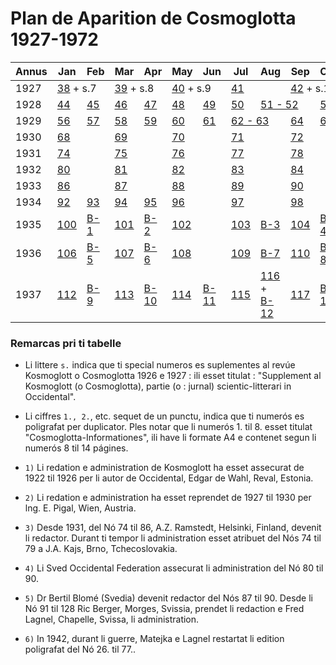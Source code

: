 # Plan de Aparition de Cosmoglotta 1927-1972

<table>
    <thead>
        <tr>
            <th>Annus</th>
            <th>Jan</th>
            <th>Feb</th>
            <th>Mar</th>
            <th>Apr</th>
            <th>May</th>
            <th>Jun</th>
            <th>Jul</th>
            <th>Aug</th>
            <th>Sep</th>
            <th>Oct</th>
            <th>Nov</th>
            <th>Dec</th>
            <th>Remarcas</th>
        </tr>
    </thead>
    <tbody>
        <tr>
            <td>1927</td>
            <td colspan="2"><a href="./nro/038.html">38</a> + s.7</td>
            <td colspan="2"><a href="./nro/039.html">39</a> + s.8</td>
            <td colspan="2"><a href="./nro/040.html">40</a> + s.9</td>
            <td><a href="./nro/041.html">41</a></td>
            <td></td>
            <td colspan="2"><a href="./nro/042.html">42</a> + s.10</td>
            <td colspan="2"><a href="./nro/043.html">43</a> + s.11</td>
            <td>2)</td>
        </tr>
        <tr>
            <td>1928</td>
            <td><a href="./nro/044.html">44</a></td>
            <td><a href="./nro/045.html">45</a></td>
            <td><a href="./nro/046.html">46</a></td>
            <td><a href="./nro/047.html">47</a></td>
            <td><a href="./nro/048.html">48</a></td>
            <td><a href="./nro/049.html">49</a></td>
            <td><a href="./nro/050.html">50</a></td>
            <td colspan="2"><a href="./nro/051-052.html">51 - 52</a></td>
            <td><a href="./nro/053.html">53</a></td>
            <td><a href="./nro/054.html">54</a></td>
            <td><a href="./nro/055.html">55</a></td>
            <td></td>
        </tr>
        <tr>
            <td>1929</td>
            <td><a href="./nro/056.html">56</a></td>
            <td><a href="./nro/057.html">57</a></td>
            <td><a href="./nro/058.html">58</a></td>
            <td><a href="./nro/059.html">59</a></td>
            <td><a href="./nro/060.html">60</a></td>
            <td><a href="./nro/061.html">61</a></td>
            <td colspan="2"><a href="./nro/062-063.html">62 - 63</a></td>
            <td><a href="./nro/064.html">64</a></td>
            <td><a href="./nro/065.html">65</a></td>
            <td><a href="./nro/066.html">66</a></td>
            <td><a href="./nro/067.html">67</a></td>
            <td></td>
        </tr>
        <tr>
            <td>1930</td>
            <td><a href="./nro/068.html">68</a></td>
            <td></td>
            <td><a href="./nro/069.html">69</a></td>
            <td></td>
            <td><a href="./nro/070.html">70</a></td>
            <td></td>
            <td><a href="./nro/071.html">71</a></td>
            <td></td>
            <td><a href="./nro/072.html">72</a></td>
            <td></td>
            <td><a href="./nro/073.html">73</a></td>
            <td></td>
            <td></td>
        </tr>
        <tr>
            <td>1931</td>
            <td><a href="./nro/074.html">74</a></td>
            <td></td>
            <td><a href="./nro/075.html">75</a></td>
            <td></td>
            <td><a href="./nro/076.html">76</a></td>
            <td></td>
            <td><a href="./nro/077.html">77</a></td>
            <td></td>
            <td><a href="./nro/078.html">78</a></td>
            <td></td>
            <td><a href="./nro/079.html">79</a></td>
            <td></td>
            <td>3)</td>
        </tr>
        <tr>
            <td>1932</td>
            <td><a href="./nro/080.html">80</a></td>
            <td></td>
            <td><a href="./nro/081.html">81</a></td>
            <td></td>
            <td><a href="./nro/082.html">82</a></td>
            <td></td>
            <td><a href="./nro/083.html">83</a></td>
            <td></td>
            <td><a href="./nro/084.html">84</a></td>
            <td></td>
            <td><a href="./nro/085.html">85</a></td>
            <td></td>
            <td>4)</td>
        </tr>
        <tr>
            <td>1933</td>
            <td><a href="./nro/086.html">86</a></td>
            <td></td>
            <td><a href="./nro/087.html">87</a></td>
            <td></td>
            <td><a href="./nro/088.html">88</a></td>
            <td></td>
            <td><a href="./nro/089.html">89</a></td>
            <td></td>
            <td><a href="./nro/090.html">90</a></td>
            <td></td>
            <td><a href="./nro/091.html">91</a></td>
            <td></td>
            <td>5)</td>
        </tr>
        <tr>
            <td>1934</td>
            <td><a href="./nro/092.html">92</a></td>
            <td><a href="./nro/093.html">93</a></td>
            <td><a href="./nro/094.html">94</a></td>
            <td><a href="./nro/095.html">95</a></td>
            <td><a href="./nro/096.html">96</a></td>
            <td></td>
            <td><a href="./nro/097.html">97</a></td>
            <td></td>
            <td><a href="./nro/098.html">98</a></td>
            <td></td>
            <td><a href="./nro/099.html">99</a></td>
            <td></td>
            <td></td>
        </tr>
        <tr>
            <td>1935</td>
            <td><a href="./nro/100.html">100</a></td>
            <td><a href="./nro/B-001.html">B-1</a></td>
            <td><a href="./nro/101.html">101</a></td>
            <td><a href="./nro/B-002.html">B-2</a></td>
            <td><a href="./nro/102.html">102</a></td>
            <td></td>
            <td><a href="./nro/103.html">103</a></td>
            <td><a href="./nro/B-003.html">B-3</a></td>
            <td><a href="./nro/104.html">104</a></td>
            <td><a href="./nro/B-004.html">B-4</a></td>
            <td><a href="./nro/105.html">105</a></td>
            <td></td>
            <td>1., 2. ..</td>
        </tr>
        <tr>
            <td>1936</td>
            <td><a href="./nro/106.html">106</a></td>
            <td><a href="./nro/B-005.html">B-5</a></td>
            <td><a href="./nro/107.html">107</a></td>
            <td><a href="./nro/B-006.html">B-6</a></td>
            <td><a href="./nro/108.html">108</a></td>
            <td></td>
            <td><a href="./nro/109.html">109</a></td>
            <td><a href="./nro/B-007.html">B-7</a></td>
            <td><a href="./nro/110.html">110</a></td>
            <td><a href="./nro/B-008.html">B-8</a></td>
            <td><a href="./nro/111.html">111</a></td>
            <td></td>
            <td></td>
        </tr>
        <tr>
            <td>1937</td>
            <td><a href="./nro/112.html">112</a></td>
            <td><a href="./nro/B-009.html">B-9</a></td>
            <td><a href="./nro/113.html">113</a></td>
            <td><a href="./nro/B-010.html">B-10</a></td>
            <td><a href="./nro/114.html">114</a></td>
            <td><a href="./nro/B-011.html">B-11</a></td>
            <td><a href="./nro/115.html">115</a></td>
            <td><a href="./nro/116.html">116</a> + <a href="./nro/B-012.html">B-12</a></td>
            <td><a href="./nro/117.html">117</a></td>
            <td><a href="./nro/B-013.html">B-13</a></td>
            <td><a href="./nro/118.html">118</a></td>
            <td><a href="./nro/B-014.html">B-14</a></td>
            <td></td>
        </tr>
    </tbody>
</table>

### Remarcas pri ti tabelle

- Li littere `s.` indica que ti special numeros es suplementes al revúe Kosmoglott o Cosmoglotta 1926 e 1927 : ili esset titulat : "Supplement al Kosmoglott (o Cosmoglotta), partie (o : jurnal) scientic-litterari in Occidental".

- Li ciffres `1., 2.`, etc. sequet de un punctu, indica que ti numerós es poligrafat per duplicator. Ples notar que li numerós 1. til 8. esset titulat "Cosmoglotta-Informationes", ili have li formate A4 e contenet segun li numerós 8 til 14 págines.

- `1)` Li redation e administration de Kosmoglott ha esset assecurat de 1922 til 1926 per li autor de Occidental, Edgar de Wahl, Reval, Estonia.

- `2)` Li redation e administration ha esset reprendet de 1927 til 1930 per lng. E. Pigal, Wien, Austria.

- `3)` Desde 1931, del Nó 74 til 86, A.Z. Ramstedt, Helsinki, Finland, devenit li redactor. Durant ti tempor li administration esset atribuet del Nós 74 til 79 a J.A. Kajs, Brno, Tchecoslovakia.

- `4)` Li Sved Occidental Federation assecurat li administration del Nó 80 til 90.

- `5)` Dr Bertil Blomé (Svedia) devenit redactor del Nós 87 til 90. Desde li Nó 91 til 128 Ric Berger, Morges, Svissia, prendet li redaction e Fred Lagnel, Chapelle, Svissa, li administration.

- `6)` In 1942, durant li guerre, Matejka e Lagnel restartat li edition poligrafat del Nó 26. til 77..